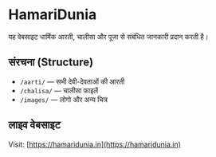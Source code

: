 
# HamariDunia

यह वेबसाइट धार्मिक आरती, चालीसा और पूजा से संबंधित जानकारी प्रदान करती है।

## संरचना (Structure)

- `/aarti/` — सभी देवी-देवताओं की आरती
- `/chalisa/` — चालीसा फाइलें
- `/images/` — लोगो और अन्य चित्र

## लाइव वेबसाइट
Visit: [https://hamaridunia.in](https://hamaridunia.in)

